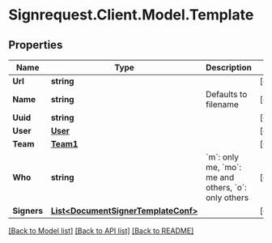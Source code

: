 # Signrequest.Client.Model.Template
## Properties

Name | Type | Description | Notes
------------ | ------------- | ------------- | -------------
**Url** | **string** |  | [optional] 
**Name** | **string** | Defaults to filename | [optional] 
**Uuid** | **string** |  | [optional] 
**User** | [**User**](User.md) |  | [optional] 
**Team** | [**Team1**](Team1.md) |  | [optional] 
**Who** | **string** | &#x60;m&#x60;: only me, &#x60;mo&#x60;: me and others, &#x60;o&#x60;: only others | [optional] 
**Signers** | [**List&lt;DocumentSignerTemplateConf&gt;**](DocumentSignerTemplateConf.md) |  | [optional] 

[[Back to Model list]](../README.md#documentation-for-models) [[Back to API list]](../README.md#documentation-for-api-endpoints) [[Back to README]](../README.md)

